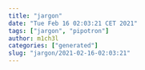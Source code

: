 ```yaml
---
title: "jargon"
date: "Tue Feb 16 02:03:21 CET 2021"
tags: ["jargon", "pipotron"]
author: m1ch3l
categories: ["generated"]
slug: "jargon/2021-02-16-02:03:21"
---
```



